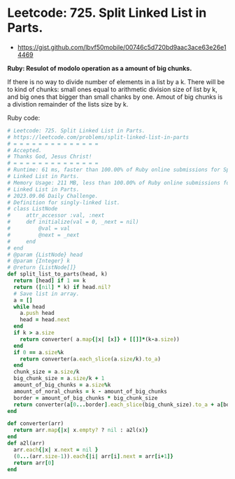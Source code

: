 # Leetcode: 725. Split Linked List in Parts.

- https://gist.github.com/lbvf50mobile/00746c5d720bd9aac3ace63e26e14469

**Ruby: Resulot of modolo operation as a amount of big chunks.**

If there is no way to divide number of elements in a list by a k. There will be
to kind of chunks: small ones equal to arithmetic division size of list by k, and
big ones that bigger than small chanks by one. Amout of big chunks is a
divistion remainder of the lists size by k.

Ruby code:
```Ruby
# Leetcode: 725. Split Linked List in Parts.
# https://leetcode.com/problems/split-linked-list-in-parts
# = = = = = = = = = = = = = =
# Accepted.
# Thanks God, Jesus Christ!
# = = = = = = = = = = = = = =
# Runtime: 61 ms, faster than 100.00% of Ruby online submissions for Split
# Linked List in Parts.
# Memory Usage: 211 MB, less than 100.00% of Ruby online submissions for Split
# Linked List in Parts.
# 2023.09.06 Daily Challenge.
# Definition for singly-linked list.
# class ListNode
#     attr_accessor :val, :next
#     def initialize(val = 0, _next = nil)
#         @val = val
#         @next = _next
#     end
# end
# @param {ListNode} head
# @param {Integer} k
# @return {ListNode[]}
def split_list_to_parts(head, k)
  return [head] if 1 == k
  return ([nil] * k) if head.nil?
  # Save list in array.
  a = []
  while head
    a.push head
    head = head.next
  end
  if k > a.size
    return converter( a.map{|x| [x]} + [[]]*(k-a.size))
  end
  if 0 == a.size%k
    return converter(a.each_slice(a.size/k).to_a)
  end
  chunk_size = a.size/k
  big_chunk_size = a.size/k + 1
  amount_of_big_chunks = a.size%k
  amount_of_noral_chunks = k - amount_of_big_chunks
  border = amount_of_big_chunks * big_chunk_size
  return converter(a[0...border].each_slice(big_chunk_size).to_a + a[border..-1].each_slice(chunk_size).to_a)
end

def converter(arr)
  return arr.map{|x| x.empty? ? nil : a2l(x)}
end
def a2l(arr)
  arr.each{|x| x.next = nil }
  (0...(arr.size-1)).each{|i| arr[i].next = arr[i+1]}
  return arr[0]
end
```

